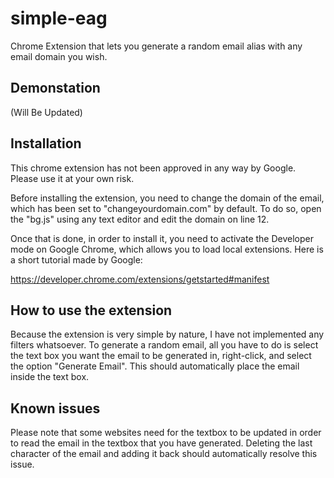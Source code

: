 # simple-eag
Chrome Extension that lets you generate a random email alias with any email domain you wish.

## Demonstation

(Will Be Updated)

## Installation

This chrome extension has not been approved in any way by Google. Please use it at your own risk. 

Before installing the extension, you need to change the domain of the email, which has been set to "changeyourdomain.com" by default. To do so, open the "bg.js" using any text editor and edit the domain on line 12.

Once that is done, in order to install it, you need to activate the Developer mode on Google Chrome, which allows you to load local extensions. Here is a short tutorial made by Google:

https://developer.chrome.com/extensions/getstarted#manifest

## How to use the extension

Because the extension is very simple by nature, I have not implemented any filters whatsoever. To generate a random email, all you have to do is select the text box you want the email to be generated in, right-click, and select the option "Generate Email". This should automatically place the email inside the text box. 

## Known issues

Please note that some websites need for the textbox to be updated in order to read the email in the textbox that you have generated. Deleting the last character of the email and adding it back should automatically resolve this issue.
